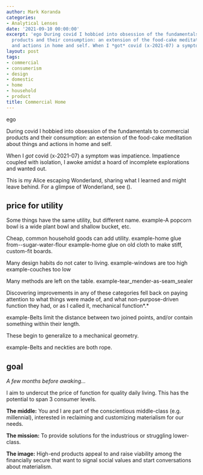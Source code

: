 ```yaml
---
author: Mark Koranda
categories:
- Analytical Lenses
date: '2021-09-10 00:00:00'
excerpt: 'ego During covid I hobbied into obsession of the fundamentals to commercial
  products and their consumption: an extension of the food-cake meditation about things
  and actions in home and self. When I *got* covid (x-2021-07) a symptom was impatience.'
layout: post
tags:
- commercial
- consumerism
- design
- domestic
- home
- household
- product
title: Commercial Home
---
```





ego

During covid I hobbied into obsession of the fundamentals to commercial products and their consumption: an extension of the food-cake meditation about things and actions in home and self. 

When I *got* covid (x-2021-07) a symptom was impatience. Impatience coupled with isolation, I awoke amidst a hoard of incomplete explorations and wanted out.

This is my Alice escaping Wonderland, sharing what I learned and might leave behind. For a glimpse of Wonderland, see (). 

## price for utility

Some things have the same utility, but different name. example-A popcorn bowl is a wide plant bowl and shallow bucket, etc. 

Cheap, common household goods can add utility. example-home glue from--sugar-water-flour
example-home glue on old cloth to make stiff, custom-fit boards. 

Many design habits do not cater to living. example-windows are too high
example-couches too low

Many methods are left on the table. example-tear_mender-as-seam_sealer

Discovering improvements in any of these categories fell back on paying attention to what things were made of, and what non-purpose-driven function they had, or as I called it, mechanical function*.*

example-Belts limit the distance between two joined points, and/or contain something within their length. 

These begin to generalize to a mechanical geometry. 

example-Belts and neckties are both rope. 

## goal

*A few months before awaking...*

I aim to undercut the price of function for quality daily living. This has the potential to span 3 consumer levels. 

**The middle:** You and I are part of the conscientious middle-class (e.g. millennial), interested in reclaiming and customizing materialism for our needs. 

**The mission:** To provide solutions for the industrious or struggling lower-class. 

**The image:** High-end products appeal to and raise viability among the financially secure that want to signal social values and start conversations about materialism.